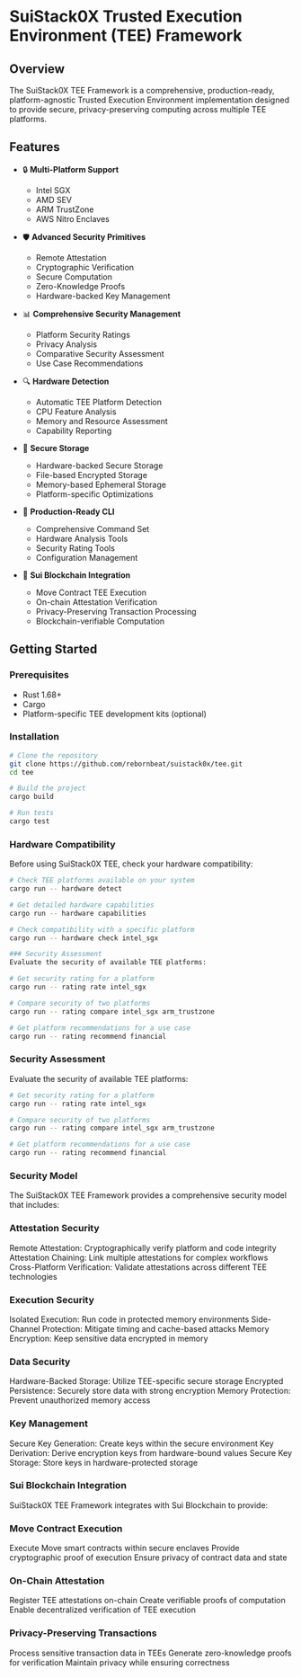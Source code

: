 # SuiStack0X Trusted Execution Environment (TEE) Framework

## Overview

The SuiStack0X TEE Framework is a comprehensive, production-ready, platform-agnostic Trusted Execution Environment implementation designed to provide secure, privacy-preserving computing across multiple TEE platforms.

## Features

- 🔒 **Multi-Platform Support**
  - Intel SGX
  - AMD SEV
  - ARM TrustZone
  - AWS Nitro Enclaves

- 🛡️ **Advanced Security Primitives**
  - Remote Attestation
  - Cryptographic Verification
  - Secure Computation
  - Zero-Knowledge Proofs
  - Hardware-backed Key Management

- 📊 **Comprehensive Security Management**
  - Platform Security Ratings
  - Privacy Analysis
  - Comparative Security Assessment
  - Use Case Recommendations

- 🔍 **Hardware Detection**
  - Automatic TEE Platform Detection
  - CPU Feature Analysis
  - Memory and Resource Assessment
  - Capability Reporting

- 💾 **Secure Storage**
  - Hardware-backed Secure Storage
  - File-based Encrypted Storage
  - Memory-based Ephemeral Storage
  - Platform-specific Optimizations

- 🔧 **Production-Ready CLI**
  - Comprehensive Command Set
  - Hardware Analysis Tools
  - Security Rating Tools
  - Configuration Management

- 🔄 **Sui Blockchain Integration**
  - Move Contract TEE Execution
  - On-chain Attestation Verification
  - Privacy-Preserving Transaction Processing
  - Blockchain-verifiable Computation

## Getting Started

### Prerequisites

- Rust 1.68+ 
- Cargo
- Platform-specific TEE development kits (optional)

### Installation

```bash
# Clone the repository
git clone https://github.com/rebornbeat/suistack0x/tee.git
cd tee

# Build the project
cargo build

# Run tests
cargo test
```

### Hardware Compatibility
Before using SuiStack0X TEE, check your hardware compatibility:

```bash
# Check TEE platforms available on your system
cargo run -- hardware detect

# Get detailed hardware capabilities
cargo run -- hardware capabilities

# Check compatibility with a specific platform
cargo run -- hardware check intel_sgx

### Security Assessment
Evaluate the security of available TEE platforms:

# Get security rating for a platform
cargo run -- rating rate intel_sgx

# Compare security of two platforms
cargo run -- rating compare intel_sgx arm_trustzone

# Get platform recommendations for a use case
cargo run -- rating recommend financial
```

### Security Assessment
Evaluate the security of available TEE platforms:

```bash
# Get security rating for a platform
cargo run -- rating rate intel_sgx

# Compare security of two platforms
cargo run -- rating compare intel_sgx arm_trustzone

# Get platform recommendations for a use case
cargo run -- rating recommend financial
```

### Security Model
The SuiStack0X TEE Framework provides a comprehensive security model that includes:

### Attestation Security

Remote Attestation: Cryptographically verify platform and code integrity
Attestation Chaining: Link multiple attestations for complex workflows
Cross-Platform Verification: Validate attestations across different TEE technologies

### Execution Security

Isolated Execution: Run code in protected memory environments
Side-Channel Protection: Mitigate timing and cache-based attacks
Memory Encryption: Keep sensitive data encrypted in memory

### Data Security

Hardware-Backed Storage: Utilize TEE-specific secure storage
Encrypted Persistence: Securely store data with strong encryption
Memory Protection: Prevent unauthorized memory access

### Key Management

Secure Key Generation: Create keys within the secure environment
Key Derivation: Derive encryption keys from hardware-bound values
Secure Key Storage: Store keys in hardware-protected storage

### Sui Blockchain Integration
SuiStack0X TEE Framework integrates with Sui Blockchain to provide:

### Move Contract Execution

Execute Move smart contracts within secure enclaves
Provide cryptographic proof of execution
Ensure privacy of contract data and state

### On-Chain Attestation

Register TEE attestations on-chain
Create verifiable proofs of computation
Enable decentralized verification of TEE execution

### Privacy-Preserving Transactions

Process sensitive transaction data in TEEs
Generate zero-knowledge proofs for verification
Maintain privacy while ensuring correctness
